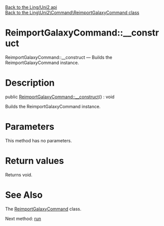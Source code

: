 [Back to the Ling/Uni2 api](https://github.com/lingtalfi/Uni2/blob/master/doc/api/Ling/Uni2.md)<br>
[Back to the Ling\Uni2\Command\ReimportGalaxyCommand class](https://github.com/lingtalfi/Uni2/blob/master/doc/api/Ling/Uni2/Command/ReimportGalaxyCommand.md)


ReimportGalaxyCommand::__construct
================



ReimportGalaxyCommand::__construct — Builds the ReimportGalaxyCommand instance.




Description
================


public [ReimportGalaxyCommand::__construct](https://github.com/lingtalfi/Uni2/blob/master/doc/api/Ling/Uni2/Command/ReimportGalaxyCommand/__construct.md)() : void




Builds the ReimportGalaxyCommand instance.




Parameters
================

This method has no parameters.


Return values
================

Returns void.








See Also
================

The [ReimportGalaxyCommand](https://github.com/lingtalfi/Uni2/blob/master/doc/api/Ling/Uni2/Command/ReimportGalaxyCommand.md) class.

Next method: [run](https://github.com/lingtalfi/Uni2/blob/master/doc/api/Ling/Uni2/Command/ReimportGalaxyCommand/run.md)<br>

